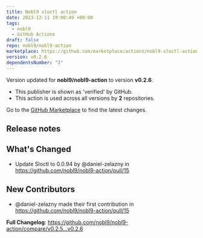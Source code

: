 ```yaml
---
title: Nobl9 sloctl action
date: 2023-12-11 19:00:49 +00:00
tags:
  - nobl9
  - GitHub Actions
draft: false
repo: nobl9/nobl9-action
marketplace: https://github.com/marketplace/actions/nobl9-sloctl-action
version: v0.2.6
dependentsNumber: "2"
---
```



Version updated for **nobl9/nobl9-action** to version **v0.2.6**.
- This publisher is shown as 'verified' by GitHub.
- This action is used across all versions by **2** repositories.

Go to the [GitHub Marketplace](https://github.com/marketplace/actions/nobl9-sloctl-action) to find the latest changes.

## Release notes

## What's Changed
* Update Sloctl to 0.0.94 by @daniel-zelazny in https://github.com/nobl9/nobl9-action/pull/15

## New Contributors
* @daniel-zelazny made their first contribution in https://github.com/nobl9/nobl9-action/pull/15

**Full Changelog**: https://github.com/nobl9/nobl9-action/compare/v0.2.5...v0.2.6
